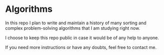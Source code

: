 # Algorithms

In this repo I plan to write and maintain a history of many sorting and complex problem-solving algorithms that I am studying right now.

I choose to keep this repo public in case it would be of any help to anyone.

If you need more instructions or have any doubts, feel free to contact me.